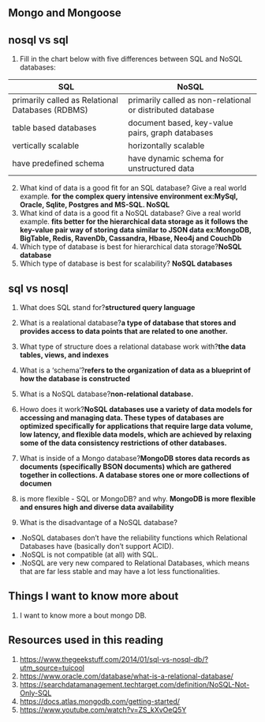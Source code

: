 ## Mongo and Mongoose

## nosql vs sql

1. Fill in the chart below with five differences between SQL and NoSQL databases:

|SQL                   |NoSQL                    |
|----------------------|-------------------------|
|primarily called as Relational Databases (RDBMS)| primarily called as non-relational or distributed database|
|table based databases|document based, key-value pairs, graph databases|
| vertically scalable|horizontally scalable|
|have predefined schema|have dynamic schema for unstructured data|

2. What kind of data is a good fit for an SQL database?
Give a real world example.
**for the complex query intensive environment ex:MySql, Oracle, Sqlite, Postgres and MS-SQL. NoSQL** 
3. What kind of data is a good fit a NoSQL database?
Give a real world example. 
**fits better for the hierarchical data storage as it follows the key-value pair way of storing data similar to JSON data ex:MongoDB, BigTable, Redis, RavenDb, Cassandra, Hbase, Neo4j and CouchDb**
4. Which type of database is best for hierarchical data storage?**NoSQL database**
5. Which type of database is best for scalability?
**NoSQL databases**

## sql vs nosql

1. What does SQL stand for?**structured query language**
2. What is a realational database?**a type of database that stores and provides access to data points that are related to one another.**
3. What type of structure does a relational database work with?**the data tables, views, and indexes**

4. What is a ‘schema’?**refers to the organization of data as a blueprint of how the database is constructed**
5. What is a NoSQL database?**non-relational database.**
6. Howo does it work?**NoSQL databases use a variety of data models for accessing and managing data. These types of databases are optimized specifically for applications that require large data volume, low latency, and flexible data models, which are achieved by relaxing some of the data consistency restrictions of other databases.**
7. What is inside of a Mongo database?**MongoDB stores data records as documents (specifically BSON documents) which are gathered together in collections. A database stores one or more collections of documen**
8. is more flexible - SQL or MongoDB? and why.
**MongoDB is more flexible and ensures high and diverse data availability**

9. What is the disadvantage of a NoSQL database?

* .NoSQL databases don’t have the reliability functions which Relational Databases have (basically don’t support ACID).
* .NoSQL is not compatible (at all) with SQL.
* .NoSQL are very new compared to Relational Databases, which means that are far less stable and may have a lot less functionalities.

## Things I want to know more about

1. I want to know more a bout mongo DB.

## Resources used in this reading

1. <https://www.thegeekstuff.com/2014/01/sql-vs-nosql-db/?utm_source=tuicool>
2. <https://www.oracle.com/database/what-is-a-relational-database/>
3. <https://searchdatamanagement.techtarget.com/definition/NoSQL-Not-Only-SQL>
4. <https://docs.atlas.mongodb.com/getting-started/>
5. <https://www.youtube.com/watch?v=ZS_kXvOeQ5Y>